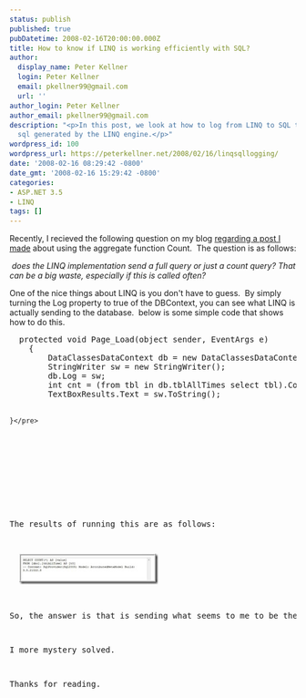 ```yaml
---
status: publish
published: true
pubDatetime: 2008-02-16T20:00:00.000Z
title: How to know if LINQ is working efficiently with SQL?
author:
  display_name: Peter Kellner
  login: Peter Kellner
  email: pkellner99@gmail.com
  url: ''
author_login: Peter Kellner
author_email: pkellner99@gmail.com
description: "<p>In this post, we look at how to log from LINQ to SQL to see the actual
  sql generated by the LINQ engine.</p>"
wordpress_id: 100
wordpress_url: https://peterkellner.net/2008/02/16/linqsqllogging/
date: '2008-02-16 08:29:42 -0800'
date_gmt: '2008-02-16 15:29:42 -0800'
categories:
- ASP.NET 3.5
- LINQ
tags: []
---
```

<p>Recently, I recieved the following question on my blog <a href="/2007/12/24/linqcountfirsttime/">regarding a post I made</a> about using the aggregate function Count.&#160; The question is as follows:</p>
<p>&#160;<em>does the LINQ implementation send a full query or just a count query? That can be a big waste, especially if this is called often?</em></p>
<p><em></em></p>
<p>One of the nice things about LINQ is you don't have to guess.&#160; By simply turning the Log property to true of the DBContext, you can see what LINQ is actually sending to the database.&#160; below is some simple code that shows how to do this.</p>
<p> <!--more-->
<pre class="csharpcode">  <span class="kwrd">protected</span> <span class="kwrd">void</span> Page_Load(<span class="kwrd">object</span> sender, EventArgs e)
    {
        DataClassesDataContext db = <span class="kwrd">new</span> DataClassesDataContext();
        StringWriter sw = <span class="kwrd">new</span> StringWriter();
        db.Log = sw;
        <span class="kwrd">int</span> cnt = (from tbl <span class="kwrd">in</span> db.tblAllTimes select tbl).Count();
        TextBoxResults.Text = sw.ToString();

    }</pre>
<p>
  </p>
<style type="text/css">
<p>.csharpcode, .csharpcode pre<br />
{<br />
	font-size: small;<br />
	color: black;<br />
	font-family: consolas, "Courier New", courier, monospace;<br />
	background-color: #ffffff;<br />
	/*white-space: pre;*/<br />
}<br />
.csharpcode pre { margin: 0em; }<br />
.csharpcode .rem { color: #008000; }<br />
.csharpcode .kwrd { color: #0000ff; }<br />
.csharpcode .str { color: #006080; }<br />
.csharpcode .op { color: #0000c0; }<br />
.csharpcode .preproc { color: #cc6633; }<br />
.csharpcode .asp { background-color: #ffff00; }<br />
.csharpcode .html { color: #800000; }<br />
.csharpcode .attr { color: #ff0000; }<br />
.csharpcode .alt<br />
{<br />
	background-color: #f4f4f4;<br />
	width: 100%;<br />
	margin: 0em;<br />
}<br />
.csharpcode .lnum { color: #606060; }</style>
<p><em></em></p>
<p>The results of running this are as follows:</p>
<p>&#160; <a href="/wp/wp-content/uploads/2008/02/results.jpg"><img style="border-right-width: 0px; border-top-width: 0px; border-bottom-width: 0px; border-left-width: 0px" border="0" alt="results" src="/wp/wp-content/uploads/2008/02/results-thumb.jpg" width="244" height="54" /></a></p>
<p>So, the answer is that is sending what seems to me to be the most efficient request it can.</p>
<p>I more mystery solved.</p>
<p>Thanks for reading.</p>
